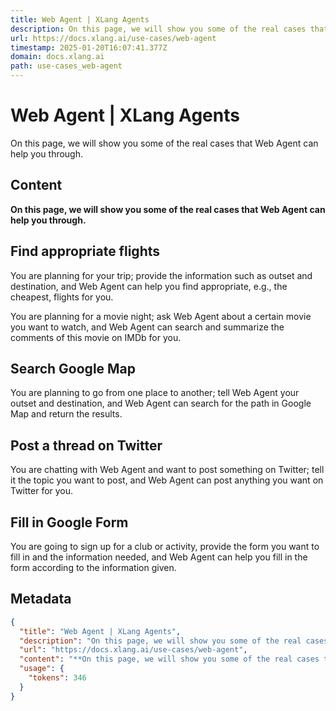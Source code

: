 ```yaml
---
title: Web Agent | XLang Agents
description: On this page, we will show you some of the real cases that Web Agent can help you through.
url: https://docs.xlang.ai/use-cases/web-agent
timestamp: 2025-01-20T16:07:41.377Z
domain: docs.xlang.ai
path: use-cases_web-agent
---
```


# Web Agent | XLang Agents


On this page, we will show you some of the real cases that Web Agent can help you through.


## Content

**On this page, we will show you some of the real cases that Web Agent can help you through.**

Find appropriate flights[​](https://docs.xlang.ai/use-cases/web-agent#find-appropriate-flights "Direct link to Find appropriate flights")
-----------------------------------------------------------------------------------------------------------------------------------------

You are planning for your trip; provide the information such as outset and destination, and Web Agent can help you find appropriate, e.g., the cheapest, flights for you.

You are planning for a movie night; ask Web Agent about a certain movie you want to watch, and Web Agent can search and summarize the comments of this movie on IMDb for you.

Search Google Map[​](https://docs.xlang.ai/use-cases/web-agent#search-google-map "Direct link to Search Google Map")
--------------------------------------------------------------------------------------------------------------------

You are planning to go from one place to another; tell Web Agent your outset and destination, and Web Agent can search for the path in Google Map and return the results.

Post a thread on Twitter[​](https://docs.xlang.ai/use-cases/web-agent#post-a-thread-on-twitter "Direct link to Post a thread on Twitter")
-----------------------------------------------------------------------------------------------------------------------------------------

You are chatting with Web Agent and want to post something on Twitter; tell it the topic you want to post, and Web Agent can post anything you want on Twitter for you.

Fill in Google Form[​](https://docs.xlang.ai/use-cases/web-agent#fill-in-google-form "Direct link to Fill in Google Form")
--------------------------------------------------------------------------------------------------------------------------

You are going to sign up for a club or activity, provide the form you want to fill in and the information needed, and Web Agent can help you fill in the form according to the information given.

## Metadata

```json
{
  "title": "Web Agent | XLang Agents",
  "description": "On this page, we will show you some of the real cases that Web Agent can help you through.",
  "url": "https://docs.xlang.ai/use-cases/web-agent",
  "content": "**On this page, we will show you some of the real cases that Web Agent can help you through.**\n\nFind appropriate flights[​](https://docs.xlang.ai/use-cases/web-agent#find-appropriate-flights \"Direct link to Find appropriate flights\")\n-----------------------------------------------------------------------------------------------------------------------------------------\n\nYou are planning for your trip; provide the information such as outset and destination, and Web Agent can help you find appropriate, e.g., the cheapest, flights for you.\n\nYou are planning for a movie night; ask Web Agent about a certain movie you want to watch, and Web Agent can search and summarize the comments of this movie on IMDb for you.\n\nSearch Google Map[​](https://docs.xlang.ai/use-cases/web-agent#search-google-map \"Direct link to Search Google Map\")\n--------------------------------------------------------------------------------------------------------------------\n\nYou are planning to go from one place to another; tell Web Agent your outset and destination, and Web Agent can search for the path in Google Map and return the results.\n\nPost a thread on Twitter[​](https://docs.xlang.ai/use-cases/web-agent#post-a-thread-on-twitter \"Direct link to Post a thread on Twitter\")\n-----------------------------------------------------------------------------------------------------------------------------------------\n\nYou are chatting with Web Agent and want to post something on Twitter; tell it the topic you want to post, and Web Agent can post anything you want on Twitter for you.\n\nFill in Google Form[​](https://docs.xlang.ai/use-cases/web-agent#fill-in-google-form \"Direct link to Fill in Google Form\")\n--------------------------------------------------------------------------------------------------------------------------\n\nYou are going to sign up for a club or activity, provide the form you want to fill in and the information needed, and Web Agent can help you fill in the form according to the information given.",
  "usage": {
    "tokens": 346
  }
}
```
